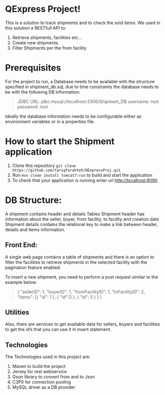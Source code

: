 # QExpress Project!

This is a solution to track shipments and to check the sold items.
We used in this solution a RESTfull API  to:

 1. Retrieve shipments, facilities etc… 
 2. Create new shipments.
 3. Filter Shipments per the from facility

# Prerequisites
For the project to run, a Database needs to be available with the structure specified in shipment_db.sql, due to time constraints the database needs to be with the following DB information:

> JDBC URL: jdbc:mysql://localhost:3306/Shipment_DB
> username: root
> password: root

Ideally the database information needs to be configurable either as environment variables or in a properties file.

# How to start the Shipment application

 1. Clone this repository `git clone https://github.com/tariqfarahteh/QExpressProj.git`
 2. Run `mvn clean install tomcat7:run` to build and start the application
 3. To check that your application is running enter url <http://localhost:9090>

# DB Structure:

A shipment contains header and details Tables
Shipment header has information about the seller, buyer, from facility, to facility and creation date
Shipment details contains the relational key to make a link between header, details and items information.

## Front End:

A single web page contains a table of shipments and there is an option to filter the facilities to retrieve shipments in the selected facility with the pagination feature enabled.

To insert a new shipment, you need to perform a post request similar to the example below:

> {
		"sellerID": 1,
		"buyerID": 1,
		"fromFacilityID": 1,
		"toFacilityID": 2,
		"items": [{
				"id": 1
			}, {
				"id\":3
			}, {
				"id": 5
			}
		]
}


## Utilities


Also, there are services to get available data for sellers, buyers and facilities to get the id’s that you can use it in insert statement.


## Technologies
The Technologies used in this project are:

 1. Maven to build the project
 2. Jersey for rest webservice
 3. Gson library to convert from and to Json
 4. C3P0 for connection pooling
 5. MySQL driver as a DB provider
